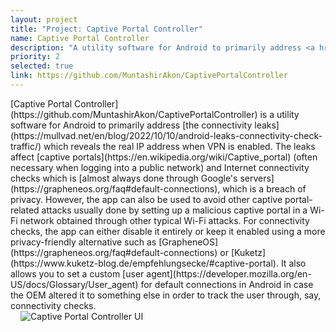 ```yaml
---
layout: project
title: "Project: Captive Portal Controller"
name: Captive Portal Controller
description: "A utility software for Android to primarily address <a href=\"https://mullvad.net/en/blog/2022/10/10/android-leaks-connectivity-check-traffic/\" target=\"_blank\" rel=\"noreferrer\">the connectivity leaks</a> related to <a href=\"https://en.wikipedia.org/wiki/Captive_portal\" target=\"_blank\" rel=\"noreferrer\">captive portals</a> and connectivity checks when VPN is enabled."
priority: 2
selected: true
link: https://github.com/MuntashirAkon/CaptivePortalController
---
```


<div class="flex">
  <div class="layout-2-3" markdown="block">
[Captive Portal Controller](https://github.com/MuntashirAkon/CaptivePortalController) is a utility software for Android to primarily address [the connectivity leaks](https://mullvad.net/en/blog/2022/10/10/android-leaks-connectivity-check-traffic/) which reveals the real IP address when VPN is enabled. The leaks affect [captive portals](https://en.wikipedia.org/wiki/Captive_portal) (often necessary when logging into a public network) and Internet connectivity checks which is [almost always done through Google's servers](https://grapheneos.org/faq#default-connections), which is a breach of privacy. However, the app can also be used to avoid other captive portal-related attacks usually done by setting up a malicious captive portal in a Wi-Fi network obtained through other typical Wi-Fi attacks. For connectivity checks, the app can either disable it entirely or keep it enabled using a more privacy-friendly alternative such as [GrapheneOS](https://grapheneos.org/faq#default-connections) or [Kuketz](https://www.kuketz-blog.de/empfehlungsecke/#captive-portal). It also allows you to set a custom [user agent](https://developer.mozilla.org/en-US/docs/Glossary/User_agent) for default connections in Android in case the OEM altered it to something else in order to track the user through, say, connectivity checks.
  </div>
  <div class="layout-1-3 center">
    <img style="max-width: 24rem; margin: 0 1rem" src="{{ '/images/cpc.png' | relative_url }}" alt="Captive Portal Controller UI">
  </div>
</div>